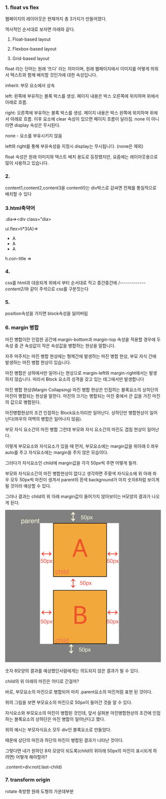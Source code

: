 ### 1.  float vs flex

웹페이지의 레이아웃은 현재까지 총 3가지가 만들어졌다.

역사적인 순서대로 보자면 아래와 같다.

1. Float-based layout

2. Flexbox-based layout

3. Grid-based layout

float 라는 단어는 원래 ‘뜨다’ 라는 의미이며, 원래 웹페이지에서 이미지를 어떻게 띄워서 텍스트와 함께 배치할 것인가에 대한 속성입니다.

inherit: 부모 요소에서 상속

left: 왼쪽에 부유하는 블록 박스를 생성. 페이지 내용은 박스 오른쪽에 위치하며 위에서 아래로 흐름.

right: 오른쪽에 부유하는 블록 박스를 생성. 페이지 내용은 박스 왼쪽에 위치하며 위에서 아래로 흐름. 이후 요소에 clear 속성이 있으면 페이지 흐름이 달라짐. none 이 아니라면 display 속성은 무시된다.

none - 요소를 부유시키지 않음

left와 right를 통해 부유속성을 지정시 display는 무시됩니다. (none은 제외)

float 속성은 원래 이미지와 텍스트 배치 용도로 등장했지만, 요즘에는 레이아웃용으로 많이 사용하고 있습니다.

### 2.
content1,content2,content3을 content라는 div박스로 감싸면 전체를 통일적으로 배치할 수 있다

### 3.html축약어

.dia=><div class="dia>
  
ul.flex>li*3{A}=>
  
<ul class="flex">
  <li>A</li>
  <li>A</li>
  <li>A</li>
</ul>

h.con-title => <h class="con-title">
  
### 4.
  css를 html과 대응되게 위에서 부터 순서대로 적고
  중간중간에 /*-------------content2*/와 같이 주석으로 css를 구분짓는다
  
### 5. 
  position속성을 가지면 block속성을 잃어버림
  
### 6. margin 병합
  
  마진 병합이란 인접한 공간에 margin-bottom과 margin-top 속성을 적용할 경우에 두 속성 중 큰 속성값이 작은 속성값을 병합하는 현상을 말합니다.
  
  자주 마주치는 마진 병합 현상에는 형제간에 발생하는 마진 병합 현상, 부모 자식 간에 발생하는 마진 병합 현상이 있습니다.

마진 병합은 상하에서만 일어나는 현상으로 margin-left와 margin-right에서는 발생하지 않습니다. 따라서 Block 요소의 성격을 갖고 있는 태그에서만 발생합니다

마진 병합 현상(Margin Collapsing)
마진 병합 현상은 인접하는 블록요소의 상하단의 마진이 병합되는 현상을 말한다.
마진의 크기는 병합되는 마진 중에서 큰 값을 가진 마진의 값으로 병합된다.

마진병합현상의 조건
인접하는 Block요소끼리만 일어난다.
상하단만 병합현상이 일어난다(좌우의 여백의 병합은 일어나지 않음).
  
부모 자식 요소간의 마진 병합
그런데 부모와 자식 요소간의 마진도 겹침 현상이 일어난다.
  
  이렇게 부모요소와 자식요소가 있을 때 먼저, 부모요소에는 margin값을 위아래 0 좌우 auto를 주고 자식요소에는 margin을 주지 않은 모습이다.

그러다가 자식요소인 child에 margin값을 각각 50px씩 주면 어떻게 될까.
  
부모와 자식요소간의 마진 병합현상이 없다고 생각하면 주황색 자식요소에 위 아래 좌 우 모두 50px씩 마진이 생겨서 parent의 흰색 background가 마치 숫자8처럼 보이게 될 것이라 예상할 수 있다.
  
그러나 결과는 child의 위 아래 margin값이 들어가지 않아보이는 H모양의 결과가 나오게 된다.
  
![이미지](../img/margin.PNG)
  
  숫자 8모양의 결과를 예상했던사람에게는 의도되지 않은 결과가 될 수 있다.
  
child의 위 아래의 마진은 어디로 간걸까?
  
바로, 부모요소의 마진으로 병합되어 마치 .parent요소의 마진처럼 표현 된 것이다.
  
  위의 그림을 보면 부모요소의 마진으로 50px이 들어간 것을 알 수 있다.
  
자식요소와 부모요소의 마진이 병합된 것인데, 앞서 살펴본 마진병합현상의 조건에 인접하는 블록요소의 상하단은 마진 병합이 일어난다고 했다.
  
위의 예시는 부모자식요소 모두 div인 블록요소로 만들었다.
  
때문에 상단의 마진과 하단의 마진이 병합된 결과가 나타난 것이다.
  
그렇다면 내가 원하던 8자 모양이 되도록(child의 위아래 50px의 마진이 표시되게 하려면) 어떻게 해야할까?
  
.content>div:not(:last-child)
  
### 7. transform origin
  
  rotate 축방향 원래 도형의 가운데부분
  
